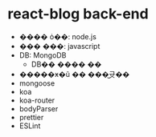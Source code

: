 # react-blog back-end

-   ���� ȯ��: node.js
-   ��� ���: javascript
-   DB: MongoDB
    -   DB�� ���� ��
-   �����ӿ�ũ �� ���̺귯��
-   mongoose
-   koa
-   koa-router
-   bodyParser
-   prettier
-   ESLint

